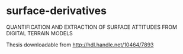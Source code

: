 # surface-derivatives
QUANTIFICATION AND EXTRACTION OF SURFACE ATTITUDES FROM DIGITAL TERRAIN MODELS

Thesis downloadable from http://hdl.handle.net/10464/7893
